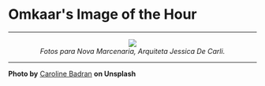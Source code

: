 # Omkaar's Image of the Hour

---

<div align="center">

<a href="https://unsplash.com/photos/a-bright-bedroom-with-sheer-curtains-and-sunlight-3R8r-WVKIIc">
  <img src="https://images.unsplash.com/photo-1752407828538-17e055766592?crop=entropy&cs=tinysrgb&fit=max&fm=jpg&ixid=M3w3NjA2Nzh8MHwxfHJhbmRvbXx8fHx8fHx8fDE3NTQ5MDI4MDB8&ixlib=rb-4.1.0&q=80&w=1080" style="max-width:100%; height:auto;">
</a>

<br>
<i>Fotos para Nova Marcenaria, Arquiteta Jessica De Carli.</i>

</div>

---

**Photo by** [Caroline Badran](https://unsplash.com/@___atmos) **on Unsplash**

